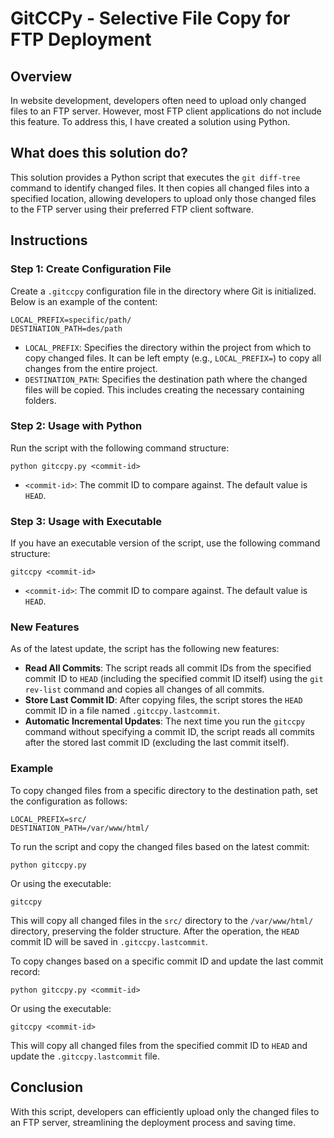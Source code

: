 # GitCCPy - Selective File Copy for FTP Deployment

## Overview

In website development, developers often need to upload only changed files to an FTP server. However, most FTP client applications do not include this feature. To address this, I have created a solution using Python.

## What does this solution do?

This solution provides a Python script that executes the `git diff-tree` command to identify changed files. It then copies all changed files into a specified location, allowing developers to upload only those changed files to the FTP server using their preferred FTP client software.

## Instructions

### Step 1: Create Configuration File

Create a `.gitccpy` configuration file in the directory where Git is initialized. Below is an example of the content:

```
LOCAL_PREFIX=specific/path/
DESTINATION_PATH=des/path
```

- `LOCAL_PREFIX`: Specifies the directory within the project from which to copy changed files. It can be left empty (e.g., `LOCAL_PREFIX=`) to copy all changes from the entire project.
- `DESTINATION_PATH`: Specifies the destination path where the changed files will be copied. This includes creating the necessary containing folders.

### Step 2: Usage with Python

Run the script with the following command structure:

```
python gitccpy.py <commit-id>
```

- `<commit-id>`: The commit ID to compare against. The default value is `HEAD`.

### Step 3: Usage with Executable

If you have an executable version of the script, use the following command structure:

```
gitccpy <commit-id>
```

- `<commit-id>`: The commit ID to compare against. The default value is `HEAD`.

### New Features

As of the latest update, the script has the following new features:

- **Read All Commits**: The script reads all commit IDs from the specified commit ID to `HEAD` (including the specified commit ID itself) using the `git rev-list` command and copies all changes of all commits.
- **Store Last Commit ID**: After copying files, the script stores the `HEAD` commit ID in a file named `.gitccpy.lastcommit`.
- **Automatic Incremental Updates**: The next time you run the `gitccpy` command without specifying a commit ID, the script reads all commits after the stored last commit ID (excluding the last commit itself).

### Example

To copy changed files from a specific directory to the destination path, set the configuration as follows:

```
LOCAL_PREFIX=src/
DESTINATION_PATH=/var/www/html/
```

To run the script and copy the changed files based on the latest commit:

```
python gitccpy.py
```

Or using the executable:

```
gitccpy
```

This will copy all changed files in the `src/` directory to the `/var/www/html/` directory, preserving the folder structure. After the operation, the `HEAD` commit ID will be saved in `.gitccpy.lastcommit`.

To copy changes based on a specific commit ID and update the last commit record:

```
python gitccpy.py <commit-id>
```

Or using the executable:

```
gitccpy <commit-id>
```

This will copy all changed files from the specified commit ID to `HEAD` and update the `.gitccpy.lastcommit` file.

## Conclusion

With this script, developers can efficiently upload only the changed files to an FTP server, streamlining the deployment process and saving time.
